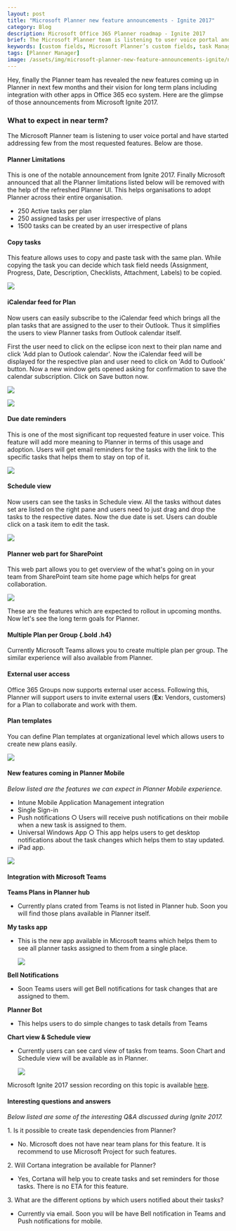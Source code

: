 ```yaml
---
layout: post
title: "Microsoft Planner new feature announcements - Ignite 2017"
category: Blog
description: Microsoft Office 365 Planner roadmap - Ignite 2017
brief: The Microsoft Planner team is listening to user voice portal and have started addressing few from the most requested features...
keywords: [custom fields, Microsoft Planner’s custom fields, task Manager fields , Apps4.Pro Planner Manager, office 365 Planner task manager]
tags: [Planner Manager]
image: /assets/img/microsoft-planner-new-feature-announcements-ignite/new-feature-ignite-header.png
---
```


Hey, finally the Planner team has revealed the new features coming up in
Planner in next few months and their vision for long term plans
including integration with other apps in Office 365 eco system. Here are
the glimpse of those announcements from Microsoft Ignite 2017.

### What to expect in near term? 

The Microsoft Planner team is listening to user voice portal and have
started addressing few from the most requested features. Below are
those.

#### Planner Limitations 

This is one of the notable announcement from Ignite 2017. Finally
Microsoft announced that all the Planner limitations listed below will
be removed with the help of the refreshed Planner UI. This helps
organisations to adopt Planner across their entire organisation.

-   250 Active tasks per plan
-   250 assigned tasks per user irrespective of plans
-   1500 tasks can be created by an user irrespective of plans

#### Copy tasks 

This feature allows uses to copy and paste task with the same plan.
While copying the task you can decide which task field needs
(Assignment, Progress, Date, Description, Checklists, Attachment,
Labels) to be copied.

![]( /assets/img/microsoft-planner-new-feature-announcements-ignite/01-copy-tasks-within-a-Plan.png)

#### iCalendar feed for Plan 

Now users can easily subscribe to the iCalendar feed which brings all
the plan tasks that are assigned to the user to their Outlook. Thus it
simplifies the users to view Planner tasks from Outlook calendar itself.

First the user need to click on the eclipse icon next to their plan name
and click 'Add plan to Outlook calendar'. Now the iCalendar feed will be
displayed for the respective plan and user need to click on 'Add to
Outlook' button. Now a new window gets opened asking for confirmation to
save the calendar subscription. Click on Save button now.

![]( /assets/img/microsoft-planner-new-feature-announcements-ignite/02-icalender-feed.png)

![]( /assets/img/microsoft-planner-new-feature-announcements-ignite/03-calender-subscription.png)

#### Due date reminders 

This is one of the most significant top requested feature in user voice.
This feature will add more meaning to Planner in terms of this usage and
adoption. Users will get email reminders for the tasks with the link to
the specific tasks that helps them to stay on top of it.

![]( /assets/img/microsoft-planner-new-feature-announcements-ignite/04-due-date-notification.png)

#### Schedule view 

Now users can see the tasks in Schedule view. All the tasks without
dates set are listed on the right pane and users need to just drag and
drop the tasks to the respective dates. Now the due date is set. Users
can double click on a task item to edit the task.

![]( /assets/img/microsoft-planner-new-feature-announcements-ignite/05-schedule-view.png)

#### Planner web part for SharePoint 
This web part allows you to get overview of the what's going on in your
team from SharePoint team site home page which helps for great
collaboration.

![]( /assets/img/microsoft-planner-new-feature-announcements-ignite/06-planner-web.png)

These are the features which are expected to rollout in upcoming months.
Now let's see the long term goals for Planner.

#### Multiple Plan per Group {.bold .h4}

Currently Microsoft Teams allows you to create multiple plan per group.
The similar experience will also available from Planner.

#### External user access

Office 365 Groups now supports external user access. Following this,
Planner will support users to invite external users (**Ex:** Vendors,
customers) for a Plan to collaborate and work with them.

#### Plan templates

You can define Plan templates at organizational level which allows users
to create new plans easily.

![]( /assets/img/microsoft-planner-new-feature-announcements-ignite/07-core-planner-experience.png)

#### New features coming in Planner Mobile 

*Below listed are the features we can expect in Planner Mobile
experience.*

-   Intune Mobile Application Management integration
-   Single Sign-in
-   Push notifications
    ○ Users will receive push notifications on their mobile when a new
    task is assigned to them.
-   Universal Windows App
    ○ This app helps users to get desktop notifications about the task
    changes which helps them to stay updated.
-   iPad app.

![](/assets/img/microsoft-planner-new-feature-announcements-ignite/08-building-more-into-planner-mobile.png)

#### Integration with Microsoft Teams 

**Teams Plans in Planner hub**

-   Currently plans crated from Teams is not listed in Planner hub. Soon
    you will find those plans available in Planner itself.

**My tasks app**

-   This is the new app available in Microsoft teams which helps them to
    see all planner tasks assigned to them from a single place.
   
    ![]( /assets/img/microsoft-planner-new-feature-announcements-ignite/09-task-assingned-single-place.png)

**Bell Notifications**

-   Soon Teams users will get Bell notifications for task changes that
    are assigned to them.

**Planner Bot**

-   This helps users to do simple changes to task details from Teams

**Chart view & Schedule view**

-   Currently users can see card view of tasks from teams. Soon Chart
    and Schedule view will be available as in Planner.
    
    ![]( /assets/img/microsoft-planner-new-feature-announcements-ignite/10-planner-experience.png)

Microsoft Ignite 2017 session recording on this topic is available
[here](https://www.youtube.com/watch?v=DKsyIj4vYwM).

#### Interesting questions and answers 

*Below listed are some of the interesting Q&A discussed during Ignite
2017.*

​1. Is it possible to create task dependencies from Planner?

-   No. Microsoft does not have near team plans for this feature. It is
    recommend to use Microsoft Project for such features.

​2. Will Cortana integration be available for Planner?

-   Yes, Cortana will help you to create tasks and set reminders for
    those tasks. There is no ETA for this feature.

​3. What are the different options by which users notified about their
tasks?

-   Currently via email. Soon you will be have Bell notification in
    Teams and Push notifications for mobile.

